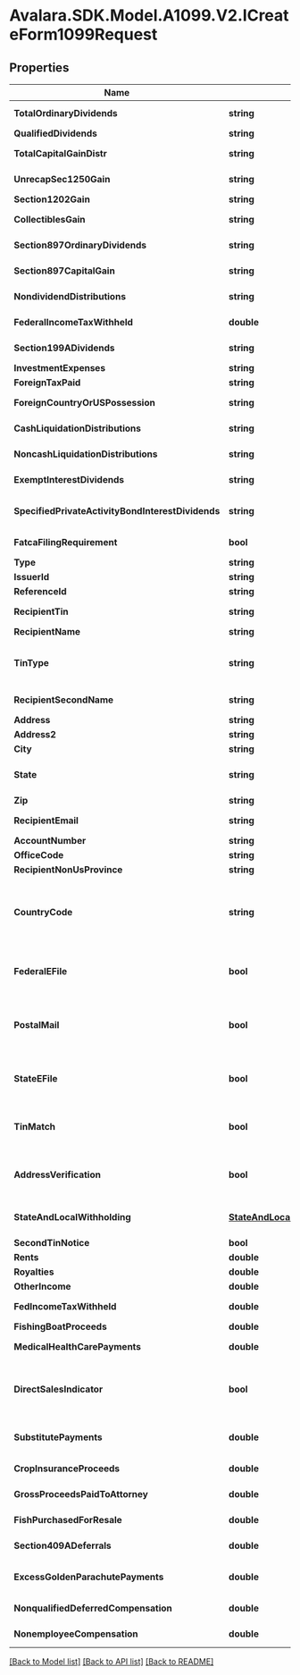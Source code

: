 # Avalara.SDK.Model.A1099.V2.ICreateForm1099Request

## Properties

Name | Type | Description | Notes
------------ | ------------- | ------------- | -------------
**TotalOrdinaryDividends** | **string** | Total ordinary dividends | [optional] 
**QualifiedDividends** | **string** | Qualified dividends | [optional] 
**TotalCapitalGainDistr** | **string** | Total capital gain distributions | [optional] 
**UnrecapSec1250Gain** | **string** | Unrecaptured Section 1250 gain | [optional] 
**Section1202Gain** | **string** | Section 1202 gain | [optional] 
**CollectiblesGain** | **string** | Collectibles (28%) gain | [optional] 
**Section897OrdinaryDividends** | **string** | Section 897 ordinary dividends | [optional] 
**Section897CapitalGain** | **string** | Section 897 capital gain | [optional] 
**NondividendDistributions** | **string** | Nondividend distributions | [optional] 
**FederalIncomeTaxWithheld** | **double** | Federal income tax withheld | [optional] 
**Section199ADividends** | **string** | Section 199A dividends | [optional] 
**InvestmentExpenses** | **string** | Investment expenses | [optional] 
**ForeignTaxPaid** | **string** | Foreign tax paid | [optional] 
**ForeignCountryOrUSPossession** | **string** | Foreign country or U.S. possession | [optional] 
**CashLiquidationDistributions** | **string** | Cash liquidation distributions | [optional] 
**NoncashLiquidationDistributions** | **string** | Noncash liquidation distributions | [optional] 
**ExemptInterestDividends** | **string** | Exempt-interest dividends | [optional] 
**SpecifiedPrivateActivityBondInterestDividends** | **string** | Specified private activity bond interest dividends | [optional] 
**FatcaFilingRequirement** | **bool** | FATCA filing requirement | [optional] 
**Type** | **string** |  | [optional] 
**IssuerId** | **string** | Issuer ID | [optional] 
**ReferenceId** | **string** | Reference ID | [optional] 
**RecipientTin** | **string** | Recipient Tax ID Number | [optional] 
**RecipientName** | **string** | Recipient name | 
**TinType** | **string** | Type of TIN (Tax ID Number). Will be one of:  * SSN  * EIN  * ITIN  * ATIN | [optional] 
**RecipientSecondName** | **string** | Recipient second name | [optional] 
**Address** | **string** | Address | 
**Address2** | **string** | Address line 2 | [optional] 
**City** | **string** | City | 
**State** | **string** | US state. Required if CountryCode is \&quot;US\&quot;. | [optional] 
**Zip** | **string** | Zip/postal code | [optional] 
**RecipientEmail** | **string** | Recipient email address | [optional] 
**AccountNumber** | **string** | Account number | [optional] 
**OfficeCode** | **string** | Office code | [optional] 
**RecipientNonUsProvince** | **string** | Foreign province | [optional] 
**CountryCode** | **string** | Country code, as defined at https://www.irs.gov/e-file-providers/country-codes | 
**FederalEFile** | **bool** | Boolean indicating that federal e-filing should be scheduled for this form | [optional] 
**PostalMail** | **bool** | Boolean indicating that postal mailing to the recipient should be scheduled for this form | [optional] 
**StateEFile** | **bool** | Boolean indicating that state e-filing should be scheduled for this form | [optional] 
**TinMatch** | **bool** | Boolean indicating that TIN Matching should be scheduled for this form | [optional] 
**AddressVerification** | **bool** | Boolean indicating that address verification should be scheduled for this form | [optional] 
**StateAndLocalWithholding** | [**StateAndLocalWithholdingRequest**](StateAndLocalWithholdingRequest.md) | State and local withholding information | [optional] 
**SecondTinNotice** | **bool** | Second TIN notice | [optional] 
**Rents** | **double** | Rents | [optional] 
**Royalties** | **double** | Royalties | [optional] 
**OtherIncome** | **double** | Other income | [optional] 
**FedIncomeTaxWithheld** | **double** | Federal income tax withheld | [optional] 
**FishingBoatProceeds** | **double** | Fishing boat proceeds | [optional] 
**MedicalHealthCarePayments** | **double** | Medical and health care payments | [optional] 
**DirectSalesIndicator** | **bool** | Payer made direct sales totaling $5,000 or more of consumer products to recipient for resale | [optional] 
**SubstitutePayments** | **double** | Substitute payments in lieu of dividends or interest | [optional] 
**CropInsuranceProceeds** | **double** | Crop insurance proceeds | [optional] 
**GrossProceedsPaidToAttorney** | **double** | Gross proceeds paid to an attorney | [optional] 
**FishPurchasedForResale** | **double** | Fish purchased for resale | [optional] 
**Section409ADeferrals** | **double** | Section 409A deferrals | [optional] 
**ExcessGoldenParachutePayments** | **double** | (Legacy field) Excess golden parachute payments | [optional] 
**NonqualifiedDeferredCompensation** | **double** | Nonqualified deferred compensation | [optional] 
**NonemployeeCompensation** | **double** | Nonemployee compensation | 

[[Back to Model list]](../../../README.md#documentation-for-models) [[Back to API list]](../../../README.md#documentation-for-api-endpoints) [[Back to README]](../../../README.md)

